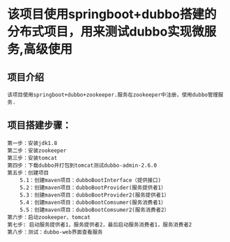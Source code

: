 # 该项目使用springboot+dubbo搭建的分布式项目，用来测试dubbo实现微服务,高级使用
## 项目介绍
	该项目使用springboot+dubbo+zookeeper.服务在zookeeper中注册，使用dubbo管理服务.
## 项目搭建步骤： 
	第一步：安装jdk1.8 
	第二步：安装zookeeper 
	第三步：安装tomcat 
	第四步：下载dubbo并打包到tomcat测试dubbo-admin-2.6.0 
	第五步：创建项目 
		5.1：创建maven项目：dubboBootInterface（提供接口)
		5.2：创建maven项目：dubboBootProvider(服务提供者1）
		5.3：创建maven项目：dubboBootProvider2(服务提供者1）
		5.4：创建maven项目：dubboBootComsumer(服务消费者1）
		5.5：创建maven项目：dubboBootComsumer2(服务消费者2）
	第六步：启动zookeeper、tomcat 
	第七步: 启动服务提供者1，服务提供者2，最后启动服务消费者1，服务消费者2
	第八步：测试：dubbo-web界面查看服务
